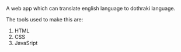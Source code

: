 A web app which can translate english language to dothraki language.

The tools used to make this are:
1. HTML
2. CSS
3. JavaSript